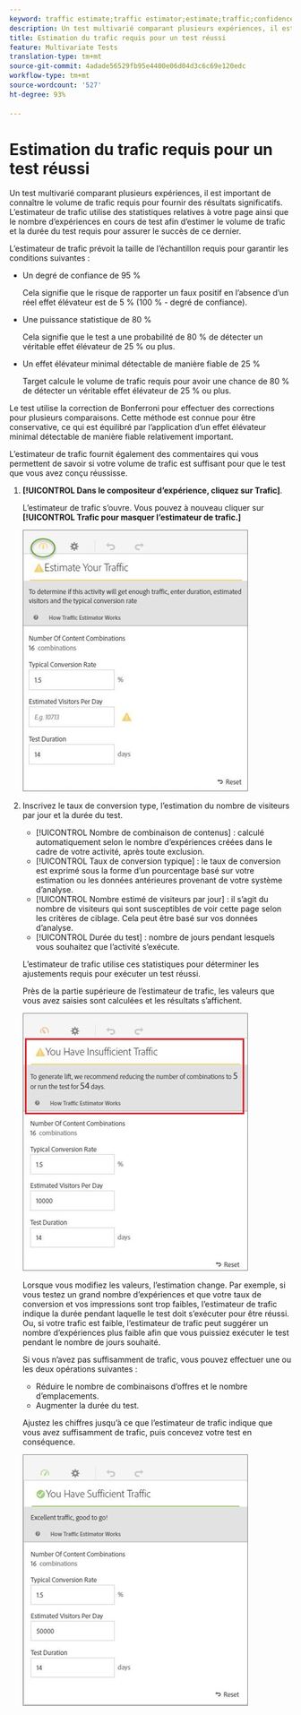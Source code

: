 ```yaml
---
keyword: traffic estimate;traffic estimator;estimate;traffic;confidence;statistical power;lift;bonferroni;conversion rate;visitors per day;duration
description: Un test multivarié comparant plusieurs expériences, il est important de connaître le volume de trafic requis pour fournir des résultats significatifs. L’estimateur de trafic Adobe Target utilise des statistiques sur votre page et le nombre d’expériences testées pour estimer le volume de trafic et la durée du test nécessaires pour que le test soit réussi.
title: Estimation du trafic requis pour un test réussi
feature: Multivariate Tests
translation-type: tm+mt
source-git-commit: 4adade56529fb95e4400e06d04d3c6c69e120edc
workflow-type: tm+mt
source-wordcount: '527'
ht-degree: 93%

---
```



# Estimation du trafic requis pour un test réussi

Un test multivarié comparant plusieurs expériences, il est important de connaître le volume de trafic requis pour fournir des résultats significatifs. L’estimateur de trafic utilise des statistiques relatives à votre page ainsi que le nombre d’expériences en cours de test afin d’estimer le volume de trafic et la durée du test requis pour assurer le succès de ce dernier.

L’estimateur de trafic prévoit la taille de l’échantillon requis pour garantir les conditions suivantes :

* Un degré de confiance de 95 %

   Cela signifie que le risque de rapporter un faux positif en l’absence d’un réel effet élévateur est de 5 % (100 % - degré de confiance).
* Une puissance statistique de 80 %

   Cela signifie que le test a une probabilité de 80 % de détecter un véritable effet élévateur de 25 % ou plus.
* Un effet élévateur minimal détectable de manière fiable de 25 %

   Target calcule le volume de trafic requis pour avoir une chance de 80 % de détecter un véritable effet élévateur de 25 % ou plus.

Le test utilise la correction de Bonferroni pour effectuer des corrections pour plusieurs comparaisons. Cette méthode est connue pour être conservative, ce qui est équilibré par l’application d’un effet élévateur minimal détectable de manière fiable relativement important.

L’estimateur de trafic fournit également des commentaires qui vous permettent de savoir si votre volume de trafic est suffisant pour que le test que vous avez conçu réussisse.

1. **[!UICONTROL Dans le compositeur d’expérience, cliquez sur Trafic]**.

   L’estimateur de trafic s’ouvre. Vous pouvez à nouveau cliquer sur **[!UICONTROL Trafic pour masquer l’estimateur de trafic.]**

   ![](assets/estimatorempty.png)

1. Inscrivez le taux de conversion type, l’estimation du nombre de visiteurs par jour et la durée du test.

   * [!UICONTROL Nombre de combinaison de contenus] : calculé automatiquement selon le nombre d’expériences créées dans le cadre de votre activité, après toute exclusion.
   * [!UICONTROL Taux de conversion typique] : le taux de conversion est exprimé sous la forme d’un pourcentage basé sur votre estimation ou les données antérieures provenant de votre système d’analyse.
   * [!UICONTROL Nombre estimé de visiteurs par jour] : il s’agit du nombre de visiteurs qui sont susceptibles de voir cette page selon les critères de ciblage. Cela peut être basé sur vos données d’analyse.
   * [!UICONTROL Durée du test] : nombre de jours pendant lesquels vous souhaitez que l’activité s’exécute.

   L’estimateur de trafic utilise ces statistiques pour déterminer les ajustements requis pour exécuter un test réussi.

   Près de la partie supérieure de l’estimateur de trafic, les valeurs que vous avez saisies sont calculées et les résultats s’affichent.

   ![](assets/estimatorinsufficient.png)

   Lorsque vous modifiez les valeurs, l’estimation change. Par exemple, si vous testez un grand nombre d’expériences et que votre taux de conversion et vos impressions sont trop faibles, l’estimateur de trafic indique la durée pendant laquelle le test doit s’exécuter pour être réussi. Ou, si votre trafic est faible, l’estimateur de trafic peut suggérer un nombre d’expériences plus faible afin que vous puissiez exécuter le test pendant le nombre de jours souhaité.

   Si vous n’avez pas suffisamment de trafic, vous pouvez effectuer une ou les deux opérations suivantes :

   * Réduire le nombre de combinaisons d’offres et le nombre d’emplacements.
   * Augmenter la durée du test.

   Ajustez les chiffres jusqu’à ce que l’estimateur de trafic indique que vous avez suffisamment de trafic, puis concevez votre test en conséquence.

   ![](assets/estimatorok.png)

